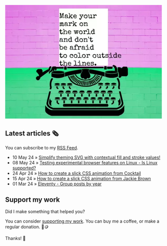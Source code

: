 ![animated image showing a typewriter typing out the following message: leave your mark on the world and dont be afraid to color outside of the lines. The word outside goes outside of the piece of paper](img/mark-on-the-world.webp)

## Latest articles 🗞️

You can subscribe to my [RSS Feed](https://www.roboleary.net/feed.xml).

<!-- BLOG:START -->
 - 10 May 24 » [Simplify theming SVG with contextual  fill and stroke values!](https://www.roboleary.net/2024/05/10/svg-context-fill-stroke.html)
 - 08 May 24 » [Testing experimental browser features on Linux - Is Linux supported?](https://www.roboleary.net/2024/05/08/experimental-browser-features-linux.html)
 - 24 Apr 24 » [How to create a slick CSS animation from Cocktail](https://www.roboleary.net/2024/04/24/cocktail-title-sequence.html)
 - 15 Apr 24 » [How to create a slick CSS animation from Jackie Brown](https://www.roboleary.net/2024/04/15/jackie-brown-title-sequence.html)
 - 01 Mar 24 » [Eleventy - Group posts by year](https://www.roboleary.net/2024/03/01/eleventy-posts-by-year.html)<!-- BLOG:END -->

## Support my work

Did I make something that helped you?

You can consider [supporting my work](https://ko-fi.com/roboleary). You can buy me a coffee, or make a regular donation. 🌈🪙

Thanks! 🙏
